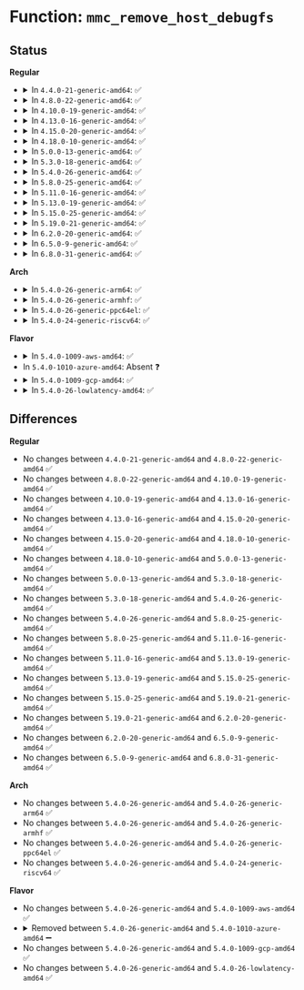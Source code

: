 # Function: <code>mmc_remove_host_debugfs</code>

## Status
<b>Regular</b>
<ul>
<li>
<details>
<summary>In <code>4.4.0-21-generic-amd64</code>: ✅</summary>

```c
void mmc_remove_host_debugfs(struct mmc_host * host)
```

```json
{
  "name": "mmc_remove_host_debugfs",
  "collision_type": "Unique Global",
  "inline_type": "No",
  "funcs": [
    {
      "addr": 18446744071585978112,
      "name": "mmc_remove_host_debugfs",
      "external": true,
      "loc": "drivers/mmc/core/debugfs.c:276",
      "file": "drivers/mmc/core/debugfs.c",
      "inline": "seen, unknown",
      "caller_inline": [],
      "caller_func": [
        "drivers/mmc/core/host.c:mmc_remove_host"
      ]
    }
  ],
  "symbols": [
    {
      "addr": 18446744071585978112,
      "name": "mmc_remove_host_debugfs",
      "section": ".text",
      "bind": "STB_GLOBAL",
      "size": 23
    }
  ]
}
```
</details>
</li>
<li>
<details>
<summary>In <code>4.8.0-22-generic-amd64</code>: ✅</summary>

```c
void mmc_remove_host_debugfs(struct mmc_host * host)
```

```json
{
  "name": "mmc_remove_host_debugfs",
  "collision_type": "Unique Global",
  "inline_type": "No",
  "funcs": [
    {
      "addr": 18446744071586383616,
      "name": "mmc_remove_host_debugfs",
      "external": true,
      "loc": "drivers/mmc/core/debugfs.c:277",
      "file": "drivers/mmc/core/debugfs.c",
      "inline": "seen, unknown",
      "caller_inline": [],
      "caller_func": [
        "drivers/mmc/core/host.c:mmc_remove_host"
      ]
    }
  ],
  "symbols": [
    {
      "addr": 18446744071586383616,
      "name": "mmc_remove_host_debugfs",
      "section": ".text",
      "bind": "STB_GLOBAL",
      "size": 23
    }
  ]
}
```
</details>
</li>
<li>
<details>
<summary>In <code>4.10.0-19-generic-amd64</code>: ✅</summary>

```c
void mmc_remove_host_debugfs(struct mmc_host * host)
```

```json
{
  "name": "mmc_remove_host_debugfs",
  "collision_type": "Unique Global",
  "inline_type": "No",
  "funcs": [
    {
      "addr": 18446744071586592512,
      "name": "mmc_remove_host_debugfs",
      "external": true,
      "loc": "drivers/mmc/core/debugfs.c:277",
      "file": "drivers/mmc/core/debugfs.c",
      "inline": "seen, unknown",
      "caller_inline": [],
      "caller_func": [
        "drivers/mmc/core/host.c:mmc_remove_host"
      ]
    }
  ],
  "symbols": [
    {
      "addr": 18446744071586592512,
      "name": "mmc_remove_host_debugfs",
      "section": ".text",
      "bind": "STB_GLOBAL",
      "size": 23
    }
  ]
}
```
</details>
</li>
<li>
<details>
<summary>In <code>4.13.0-16-generic-amd64</code>: ✅</summary>

```c
void mmc_remove_host_debugfs(struct mmc_host * host)
```

```json
{
  "name": "mmc_remove_host_debugfs",
  "collision_type": "Unique Global",
  "inline_type": "No",
  "funcs": [
    {
      "addr": 18446744071586716944,
      "name": "mmc_remove_host_debugfs",
      "external": true,
      "loc": "drivers/mmc/core/debugfs.c:279",
      "file": "drivers/mmc/core/debugfs.c",
      "inline": "seen, unknown",
      "caller_inline": [],
      "caller_func": [
        "drivers/mmc/core/host.c:mmc_remove_host"
      ]
    }
  ],
  "symbols": [
    {
      "addr": 18446744071586716944,
      "name": "mmc_remove_host_debugfs",
      "section": ".text",
      "bind": "STB_GLOBAL",
      "size": 23
    }
  ]
}
```
</details>
</li>
<li>
<details>
<summary>In <code>4.15.0-20-generic-amd64</code>: ✅</summary>

```c
void mmc_remove_host_debugfs(struct mmc_host * host)
```

```json
{
  "name": "mmc_remove_host_debugfs",
  "collision_type": "Unique Global",
  "inline_type": "No",
  "funcs": [
    {
      "addr": 18446744071587201296,
      "name": "mmc_remove_host_debugfs",
      "external": true,
      "loc": "drivers/mmc/core/debugfs.c:279",
      "file": "drivers/mmc/core/debugfs.c",
      "inline": "seen, unknown",
      "caller_inline": [],
      "caller_func": [
        "drivers/mmc/core/host.c:mmc_remove_host"
      ]
    }
  ],
  "symbols": [
    {
      "addr": 18446744071587201296,
      "name": "mmc_remove_host_debugfs",
      "section": ".text",
      "bind": "STB_GLOBAL",
      "size": 23
    }
  ]
}
```
</details>
</li>
<li>
<details>
<summary>In <code>4.18.0-10-generic-amd64</code>: ✅</summary>

```c
void mmc_remove_host_debugfs(struct mmc_host * host)
```

```json
{
  "name": "mmc_remove_host_debugfs",
  "collision_type": "Unique Global",
  "inline_type": "No",
  "funcs": [
    {
      "addr": 18446744071587501840,
      "name": "mmc_remove_host_debugfs",
      "external": true,
      "loc": "drivers/mmc/core/debugfs.c:274",
      "file": "drivers/mmc/core/debugfs.c",
      "inline": "seen, unknown",
      "caller_inline": [],
      "caller_func": [
        "drivers/mmc/core/host.c:mmc_remove_host"
      ]
    }
  ],
  "symbols": [
    {
      "addr": 18446744071587501840,
      "name": "mmc_remove_host_debugfs",
      "section": ".text",
      "bind": "STB_GLOBAL",
      "size": 23
    }
  ]
}
```
</details>
</li>
<li>
<details>
<summary>In <code>5.0.0-13-generic-amd64</code>: ✅</summary>

```c
void mmc_remove_host_debugfs(struct mmc_host * host)
```

```json
{
  "name": "mmc_remove_host_debugfs",
  "collision_type": "Unique Global",
  "inline_type": "No",
  "funcs": [
    {
      "addr": 18446744071587681824,
      "name": "mmc_remove_host_debugfs",
      "external": true,
      "loc": "drivers/mmc/core/debugfs.c:274",
      "file": "drivers/mmc/core/debugfs.c",
      "inline": "seen, unknown",
      "caller_inline": [],
      "caller_func": [
        "drivers/mmc/core/host.c:mmc_remove_host"
      ]
    }
  ],
  "symbols": [
    {
      "addr": 18446744071587681824,
      "name": "mmc_remove_host_debugfs",
      "section": ".text",
      "bind": "STB_GLOBAL",
      "size": 23
    }
  ]
}
```
</details>
</li>
<li>
<details>
<summary>In <code>5.3.0-18-generic-amd64</code>: ✅</summary>

```c
void mmc_remove_host_debugfs(struct mmc_host * host)
```

```json
{
  "name": "mmc_remove_host_debugfs",
  "collision_type": "Unique Global",
  "inline_type": "No",
  "funcs": [
    {
      "addr": 18446744071587961024,
      "name": "mmc_remove_host_debugfs",
      "external": true,
      "loc": "drivers/mmc/core/debugfs.c:247",
      "file": "drivers/mmc/core/debugfs.c",
      "inline": "seen, unknown",
      "caller_inline": [],
      "caller_func": [
        "drivers/mmc/core/host.c:mmc_remove_host"
      ]
    }
  ],
  "symbols": [
    {
      "addr": 18446744071587961024,
      "name": "mmc_remove_host_debugfs",
      "section": ".text",
      "bind": "STB_GLOBAL",
      "size": 23
    }
  ]
}
```
</details>
</li>
<li>
<details>
<summary>In <code>5.4.0-26-generic-amd64</code>: ✅</summary>

```c
void mmc_remove_host_debugfs(struct mmc_host * host)
```

```json
{
  "name": "mmc_remove_host_debugfs",
  "collision_type": "Unique Global",
  "inline_type": "No",
  "funcs": [
    {
      "addr": 18446744071588167008,
      "name": "mmc_remove_host_debugfs",
      "external": true,
      "loc": "drivers/mmc/core/debugfs.c:247",
      "file": "drivers/mmc/core/debugfs.c",
      "inline": "seen, unknown",
      "caller_inline": [],
      "caller_func": [
        "drivers/mmc/core/host.c:mmc_remove_host"
      ]
    }
  ],
  "symbols": [
    {
      "addr": 18446744071588167008,
      "name": "mmc_remove_host_debugfs",
      "section": ".text",
      "bind": "STB_GLOBAL",
      "size": 23
    }
  ]
}
```
</details>
</li>
<li>
<details>
<summary>In <code>5.8.0-25-generic-amd64</code>: ✅</summary>

```c
void mmc_remove_host_debugfs(struct mmc_host * host)
```

```json
{
  "name": "mmc_remove_host_debugfs",
  "collision_type": "Unique Global",
  "inline_type": "No",
  "funcs": [
    {
      "addr": 18446744071589031472,
      "name": "mmc_remove_host_debugfs",
      "external": true,
      "loc": "drivers/mmc/core/debugfs.c:247",
      "file": "drivers/mmc/core/debugfs.c",
      "inline": "seen, unknown",
      "caller_inline": [],
      "caller_func": [
        "drivers/mmc/core/host.c:mmc_remove_host"
      ]
    }
  ],
  "symbols": [
    {
      "addr": 18446744071589031472,
      "name": "mmc_remove_host_debugfs",
      "section": ".text",
      "bind": "STB_GLOBAL",
      "size": 23
    }
  ]
}
```
</details>
</li>
<li>
<details>
<summary>In <code>5.11.0-16-generic-amd64</code>: ✅</summary>

```c
void mmc_remove_host_debugfs(struct mmc_host * host)
```

```json
{
  "name": "mmc_remove_host_debugfs",
  "collision_type": "Unique Global",
  "inline_type": "No",
  "funcs": [
    {
      "addr": 18446744071589040944,
      "name": "mmc_remove_host_debugfs",
      "external": true,
      "loc": "drivers/mmc/core/debugfs.c:247",
      "file": "drivers/mmc/core/debugfs.c",
      "inline": "seen, unknown",
      "caller_inline": [],
      "caller_func": [
        "drivers/mmc/core/host.c:mmc_remove_host"
      ]
    }
  ],
  "symbols": [
    {
      "addr": 18446744071589040944,
      "name": "mmc_remove_host_debugfs",
      "section": ".text",
      "bind": "STB_GLOBAL",
      "size": 23
    }
  ]
}
```
</details>
</li>
<li>
<details>
<summary>In <code>5.13.0-19-generic-amd64</code>: ✅</summary>

```c
void mmc_remove_host_debugfs(struct mmc_host * host)
```

```json
{
  "name": "mmc_remove_host_debugfs",
  "collision_type": "Unique Global",
  "inline_type": "No",
  "funcs": [
    {
      "addr": 18446744071588928112,
      "name": "mmc_remove_host_debugfs",
      "external": true,
      "loc": "drivers/mmc/core/debugfs.c:247",
      "file": "drivers/mmc/core/debugfs.c",
      "inline": "seen, unknown",
      "caller_inline": [],
      "caller_func": [
        "drivers/mmc/core/host.c:mmc_remove_host"
      ]
    }
  ],
  "symbols": [
    {
      "addr": 18446744071588928112,
      "name": "mmc_remove_host_debugfs",
      "section": ".text",
      "bind": "STB_GLOBAL",
      "size": 23
    }
  ]
}
```
</details>
</li>
<li>
<details>
<summary>In <code>5.15.0-25-generic-amd64</code>: ✅</summary>

```c
void mmc_remove_host_debugfs(struct mmc_host * host)
```

```json
{
  "name": "mmc_remove_host_debugfs",
  "collision_type": "Unique Global",
  "inline_type": "No",
  "funcs": [
    {
      "addr": 18446744071589635488,
      "name": "mmc_remove_host_debugfs",
      "external": true,
      "loc": "drivers/mmc/core/debugfs.c:248",
      "file": "drivers/mmc/core/debugfs.c",
      "inline": "seen, unknown",
      "caller_inline": [],
      "caller_func": [
        "drivers/mmc/core/host.c:mmc_remove_host"
      ]
    }
  ],
  "symbols": [
    {
      "addr": 18446744071589635488,
      "name": "mmc_remove_host_debugfs",
      "section": ".text",
      "bind": "STB_GLOBAL",
      "size": 23
    }
  ]
}
```
</details>
</li>
<li>
<details>
<summary>In <code>5.19.0-21-generic-amd64</code>: ✅</summary>

```c
void mmc_remove_host_debugfs(struct mmc_host * host)
```

```json
{
  "name": "mmc_remove_host_debugfs",
  "collision_type": "Unique Global",
  "inline_type": "No",
  "funcs": [
    {
      "addr": 18446744071591135776,
      "name": "mmc_remove_host_debugfs",
      "external": true,
      "loc": "drivers/mmc/core/debugfs.c:248",
      "file": "drivers/mmc/core/debugfs.c",
      "inline": "seen, unknown",
      "caller_inline": [],
      "caller_func": [
        "drivers/mmc/core/host.c:mmc_remove_host"
      ]
    }
  ],
  "symbols": [
    {
      "addr": 18446744071591135776,
      "name": "mmc_remove_host_debugfs",
      "section": ".text",
      "bind": "STB_GLOBAL",
      "size": 29
    }
  ]
}
```
</details>
</li>
<li>
<details>
<summary>In <code>6.2.0-20-generic-amd64</code>: ✅</summary>

```c
void mmc_remove_host_debugfs(struct mmc_host * host)
```

```json
{
  "name": "mmc_remove_host_debugfs",
  "collision_type": "Unique Global",
  "inline_type": "No",
  "funcs": [
    {
      "addr": 18446744071592860544,
      "name": "mmc_remove_host_debugfs",
      "external": true,
      "loc": "drivers/mmc/core/debugfs.c:328",
      "file": "drivers/mmc/core/debugfs.c",
      "inline": "seen, unknown",
      "caller_inline": [],
      "caller_func": [
        "drivers/mmc/core/host.c:mmc_remove_host"
      ]
    }
  ],
  "symbols": [
    {
      "addr": 18446744071592860544,
      "name": "mmc_remove_host_debugfs",
      "section": ".text",
      "bind": "STB_GLOBAL",
      "size": 29
    }
  ]
}
```
</details>
</li>
<li>
<details>
<summary>In <code>6.5.0-9-generic-amd64</code>: ✅</summary>

```c
void mmc_remove_host_debugfs(struct mmc_host * host)
```

```json
{
  "name": "mmc_remove_host_debugfs",
  "collision_type": "Unique Global",
  "inline_type": "No",
  "funcs": [
    {
      "addr": 18446744071593297760,
      "name": "mmc_remove_host_debugfs",
      "external": true,
      "loc": "drivers/mmc/core/debugfs.c:328",
      "file": "drivers/mmc/core/debugfs.c",
      "inline": "seen, unknown",
      "caller_inline": [],
      "caller_func": [
        "drivers/mmc/core/host.c:mmc_remove_host"
      ]
    }
  ],
  "symbols": [
    {
      "addr": 18446744071593297760,
      "name": "mmc_remove_host_debugfs",
      "section": ".text",
      "bind": "STB_GLOBAL",
      "size": 29
    }
  ]
}
```
</details>
</li>
<li>
<details>
<summary>In <code>6.8.0-31-generic-amd64</code>: ✅</summary>

```c
void mmc_remove_host_debugfs(struct mmc_host * host)
```

```json
{
  "name": "mmc_remove_host_debugfs",
  "collision_type": "Unique Global",
  "inline_type": "No",
  "funcs": [
    {
      "addr": 18446744071594054192,
      "name": "mmc_remove_host_debugfs",
      "external": true,
      "loc": "drivers/mmc/core/debugfs.c:375",
      "file": "drivers/mmc/core/debugfs.c",
      "inline": "seen, unknown",
      "caller_inline": [],
      "caller_func": [
        "drivers/mmc/core/host.c:mmc_remove_host"
      ]
    }
  ],
  "symbols": [
    {
      "addr": 18446744071594054192,
      "name": "mmc_remove_host_debugfs",
      "section": ".text",
      "bind": "STB_GLOBAL",
      "size": 29
    }
  ]
}
```
</details>
</li>
</ul>
<b>Arch</b>
<ul>
<li>
<details>
<summary>In <code>5.4.0-26-generic-arm64</code>: ✅</summary>

```c
void mmc_remove_host_debugfs(struct mmc_host * host)
```

```json
{
  "name": "mmc_remove_host_debugfs",
  "collision_type": "Unique Global",
  "inline_type": "No",
  "funcs": [
    {
      "addr": 18446603336501422952,
      "name": "mmc_remove_host_debugfs",
      "external": true,
      "loc": "drivers/mmc/core/debugfs.c:247",
      "file": "drivers/mmc/core/debugfs.c",
      "inline": "seen, unknown",
      "caller_inline": [],
      "caller_func": [
        "drivers/mmc/core/host.c:mmc_remove_host"
      ]
    }
  ],
  "symbols": [
    {
      "addr": 18446603336501422952,
      "name": "mmc_remove_host_debugfs",
      "section": ".text",
      "bind": "STB_GLOBAL",
      "size": 44
    }
  ]
}
```
</details>
</li>
<li>
<details>
<summary>In <code>5.4.0-26-generic-armhf</code>: ✅</summary>

```c
void mmc_remove_host_debugfs(struct mmc_host * host)
```

```json
{
  "name": "mmc_remove_host_debugfs",
  "collision_type": "Unique Global",
  "inline_type": "No",
  "funcs": [
    {
      "addr": 3233910668,
      "name": "mmc_remove_host_debugfs",
      "external": true,
      "loc": "drivers/mmc/core/debugfs.c:247",
      "file": "drivers/mmc/core/debugfs.c",
      "inline": "seen, unknown",
      "caller_inline": [],
      "caller_func": [
        "drivers/mmc/core/host.c:mmc_remove_host"
      ]
    }
  ],
  "symbols": [
    {
      "addr": 3233910668,
      "name": "mmc_remove_host_debugfs",
      "section": ".text",
      "bind": "STB_GLOBAL",
      "size": 32
    }
  ]
}
```
</details>
</li>
<li>
<details>
<summary>In <code>5.4.0-26-generic-ppc64el</code>: ✅</summary>

```c
void mmc_remove_host_debugfs(struct mmc_host * host)
```

```json
{
  "name": "mmc_remove_host_debugfs",
  "collision_type": "Unique Global",
  "inline_type": "No",
  "funcs": [
    {
      "addr": 13835058055294994368,
      "name": "mmc_remove_host_debugfs",
      "external": true,
      "loc": "drivers/mmc/core/debugfs.c:247",
      "file": "drivers/mmc/core/debugfs.c",
      "inline": "seen, unknown",
      "caller_inline": [],
      "caller_func": [
        "drivers/mmc/core/host.c:mmc_remove_host"
      ]
    }
  ],
  "symbols": [
    {
      "addr": 13835058055294994368,
      "name": "mmc_remove_host_debugfs",
      "section": ".text",
      "bind": "STB_GLOBAL",
      "size": 56
    }
  ]
}
```
</details>
</li>
<li>
<details>
<summary>In <code>5.4.0-24-generic-riscv64</code>: ✅</summary>

```c
void mmc_remove_host_debugfs(struct mmc_host * host)
```

```json
{
  "name": "mmc_remove_host_debugfs",
  "collision_type": "Unique Global",
  "inline_type": "No",
  "funcs": [
    {
      "addr": 18446743936278026580,
      "name": "mmc_remove_host_debugfs",
      "external": true,
      "loc": "drivers/mmc/core/debugfs.c:247",
      "file": "drivers/mmc/core/debugfs.c",
      "inline": "seen, unknown",
      "caller_inline": [],
      "caller_func": [
        "drivers/mmc/core/host.c:mmc_remove_host"
      ]
    }
  ],
  "symbols": [
    {
      "addr": 18446743936278026580,
      "name": "mmc_remove_host_debugfs",
      "section": ".text",
      "bind": "STB_GLOBAL",
      "size": 44
    }
  ]
}
```
</details>
</li>
</ul>
<b>Flavor</b>
<ul>
<li>
<details>
<summary>In <code>5.4.0-1009-aws-amd64</code>: ✅</summary>

```c
void mmc_remove_host_debugfs(struct mmc_host * host)
```

```json
{
  "name": "mmc_remove_host_debugfs",
  "collision_type": "Unique Global",
  "inline_type": "No",
  "funcs": [
    {
      "addr": 18446744071587788576,
      "name": "mmc_remove_host_debugfs",
      "external": true,
      "loc": "drivers/mmc/core/debugfs.c:247",
      "file": "drivers/mmc/core/debugfs.c",
      "inline": "seen, unknown",
      "caller_inline": [],
      "caller_func": [
        "drivers/mmc/core/host.c:mmc_remove_host"
      ]
    }
  ],
  "symbols": [
    {
      "addr": 18446744071587788576,
      "name": "mmc_remove_host_debugfs",
      "section": ".text",
      "bind": "STB_GLOBAL",
      "size": 23
    }
  ]
}
```
</details>
</li>
<li>
In <code>5.4.0-1010-azure-amd64</code>: Absent ❓
</li>
<li>
<details>
<summary>In <code>5.4.0-1009-gcp-amd64</code>: ✅</summary>

```c
void mmc_remove_host_debugfs(struct mmc_host * host)
```

```json
{
  "name": "mmc_remove_host_debugfs",
  "collision_type": "Unique Global",
  "inline_type": "No",
  "funcs": [
    {
      "addr": 18446744071588121536,
      "name": "mmc_remove_host_debugfs",
      "external": true,
      "loc": "drivers/mmc/core/debugfs.c:247",
      "file": "drivers/mmc/core/debugfs.c",
      "inline": "seen, unknown",
      "caller_inline": [],
      "caller_func": [
        "drivers/mmc/core/host.c:mmc_remove_host"
      ]
    }
  ],
  "symbols": [
    {
      "addr": 18446744071588121536,
      "name": "mmc_remove_host_debugfs",
      "section": ".text",
      "bind": "STB_GLOBAL",
      "size": 23
    }
  ]
}
```
</details>
</li>
<li>
<details>
<summary>In <code>5.4.0-26-lowlatency-amd64</code>: ✅</summary>

```c
void mmc_remove_host_debugfs(struct mmc_host * host)
```

```json
{
  "name": "mmc_remove_host_debugfs",
  "collision_type": "Unique Global",
  "inline_type": "No",
  "funcs": [
    {
      "addr": 18446744071588239072,
      "name": "mmc_remove_host_debugfs",
      "external": true,
      "loc": "drivers/mmc/core/debugfs.c:247",
      "file": "drivers/mmc/core/debugfs.c",
      "inline": "seen, unknown",
      "caller_inline": [],
      "caller_func": [
        "drivers/mmc/core/host.c:mmc_remove_host"
      ]
    }
  ],
  "symbols": [
    {
      "addr": 18446744071588239072,
      "name": "mmc_remove_host_debugfs",
      "section": ".text",
      "bind": "STB_GLOBAL",
      "size": 23
    }
  ]
}
```
</details>
</li>
</ul>

## Differences
<b>Regular</b>
<ul>
<li>
No changes between <code>4.4.0-21-generic-amd64</code> and <code>4.8.0-22-generic-amd64</code> ✅
</li>
<li>
No changes between <code>4.8.0-22-generic-amd64</code> and <code>4.10.0-19-generic-amd64</code> ✅
</li>
<li>
No changes between <code>4.10.0-19-generic-amd64</code> and <code>4.13.0-16-generic-amd64</code> ✅
</li>
<li>
No changes between <code>4.13.0-16-generic-amd64</code> and <code>4.15.0-20-generic-amd64</code> ✅
</li>
<li>
No changes between <code>4.15.0-20-generic-amd64</code> and <code>4.18.0-10-generic-amd64</code> ✅
</li>
<li>
No changes between <code>4.18.0-10-generic-amd64</code> and <code>5.0.0-13-generic-amd64</code> ✅
</li>
<li>
No changes between <code>5.0.0-13-generic-amd64</code> and <code>5.3.0-18-generic-amd64</code> ✅
</li>
<li>
No changes between <code>5.3.0-18-generic-amd64</code> and <code>5.4.0-26-generic-amd64</code> ✅
</li>
<li>
No changes between <code>5.4.0-26-generic-amd64</code> and <code>5.8.0-25-generic-amd64</code> ✅
</li>
<li>
No changes between <code>5.8.0-25-generic-amd64</code> and <code>5.11.0-16-generic-amd64</code> ✅
</li>
<li>
No changes between <code>5.11.0-16-generic-amd64</code> and <code>5.13.0-19-generic-amd64</code> ✅
</li>
<li>
No changes between <code>5.13.0-19-generic-amd64</code> and <code>5.15.0-25-generic-amd64</code> ✅
</li>
<li>
No changes between <code>5.15.0-25-generic-amd64</code> and <code>5.19.0-21-generic-amd64</code> ✅
</li>
<li>
No changes between <code>5.19.0-21-generic-amd64</code> and <code>6.2.0-20-generic-amd64</code> ✅
</li>
<li>
No changes between <code>6.2.0-20-generic-amd64</code> and <code>6.5.0-9-generic-amd64</code> ✅
</li>
<li>
No changes between <code>6.5.0-9-generic-amd64</code> and <code>6.8.0-31-generic-amd64</code> ✅
</li>
</ul>
<b>Arch</b>
<ul>
<li>
No changes between <code>5.4.0-26-generic-amd64</code> and <code>5.4.0-26-generic-arm64</code> ✅
</li>
<li>
No changes between <code>5.4.0-26-generic-amd64</code> and <code>5.4.0-26-generic-armhf</code> ✅
</li>
<li>
No changes between <code>5.4.0-26-generic-amd64</code> and <code>5.4.0-26-generic-ppc64el</code> ✅
</li>
<li>
No changes between <code>5.4.0-26-generic-amd64</code> and <code>5.4.0-24-generic-riscv64</code> ✅
</li>
</ul>
<b>Flavor</b>
<ul>
<li>
No changes between <code>5.4.0-26-generic-amd64</code> and <code>5.4.0-1009-aws-amd64</code> ✅
</li>
<li>
<details>
<summary>Removed between <code>5.4.0-26-generic-amd64</code> and <code>5.4.0-1010-azure-amd64</code> ➖</summary>

```c
void mmc_remove_host_debugfs(struct mmc_host * host)
```
</details>
</li>
<li>
No changes between <code>5.4.0-26-generic-amd64</code> and <code>5.4.0-1009-gcp-amd64</code> ✅
</li>
<li>
No changes between <code>5.4.0-26-generic-amd64</code> and <code>5.4.0-26-lowlatency-amd64</code> ✅
</li>
</ul>

